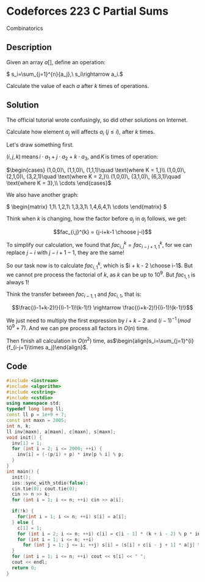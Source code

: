 # Codeforces 223 C Partial Sums
Combinatorics
## Description
Given an array $a[]$, define an operation:

$
s_i=\sum_{j=1}^{n}{a_j},\\ 
s_i\rightarrow a_i.$

Calculate the value of each $a$ after $k$ times of operations.

## Solution
The official tutorial wrote confusingly, so did other solutions on Internet.

Calculate how element $a_j$ will affects $a_i$ $(j \le i)$, after $k$ times.

Let's draw something first.

$(i,j,k)\,\text{means}\, i \cdot a_1 + j \cdot a_2 + k \cdot a_3,\ \text{and}\,K \,\text{is times of operation}:$

$\begin{cases}
(1,0,0)\, (1,1,0)\, (1,1,1)\quad \text{where K = 1,}\\
(1,0,0)\, (2,1,0)\, (3,2,1)\quad \text{where K = 2,}\\
(1,0,0)\, (3,1,0)\, (6,3,1)\quad \text{where K = 3},\\
\cdots
\end{cases}$

We also have another graph:

$
\begin{matrix}
1\,1\\
1\,2\,1\\
1\,3\,3\,1\\
1\,4\,6\,4\,1\\
\cdots
\end{matrix}
$

Think when $k$ is changing, how the factor before $a_j$ in $a_i$ follows, we get:

$$fac_{i,j}^{k} = {j-i+k-1 \choose j-i}$$

To simplify our calculation, we found that $fac_{i,j}^{k} = fac_{i-j+1,1}^{k}$, for we can replace $j-i$ with $j-i+1-1$, they are the same!

So our task now is to calculate $fac_{i,1}^{k}$, which is $i + k - 2 \choose i-1$. But we cannot pre process the factorial of $k$, as $k$ can be up to $10^9$. But $fac_{1,1}$ is always 1!

Think the transfer between $fac_{i-1,1}$ and $fac_{i,1}$, that is:

$$\frac{(i-1+k-2)!}{(i-1-1)!(k-1)!} \rightarrow \frac{(i+k-2)!}{(i-1)!(k-1)!}$$

We just need to multiply the first expression by $i+k-2$ and $(i-1)^{-1}\,(mod\,10^9+7)$. And we can pre process all factors in $O(n)$ time.

Then finish all calculation in $O(n^2)$ time, as$\begin{align}s_i=\sum_{j=1}^{i}{f_{i-j+1}\times a_j}\end{align}$.

## Code
```c++
#include <iostream>
#include <algorithm>
#include <cstring>
#include <cstdio>
using namespace std;
typedef long long ll;
const ll p = 1e+9 + 7;
const int maxn = 2005;
int n, k;
ll inv[maxn], a[maxn], c[maxn], s[maxn];
void init() {
  inv[1] = 1;
  for (int i = 2; i <= 2000; ++i) {
    inv[i] = (-(p/i) + p) * inv[p % i] % p;
  }
}
int main() {
  init();
  ios::sync_with_stdio(false);
  cin.tie(0); cout.tie(0);
  cin >> n >> k;
  for (int i = 1; i <= n; ++i) cin >> a[i];

  if(!k) {
    for(int i = 1; i <= n; ++i) s[i] = a[i];
  } else {
    c[1] = 1;
    for (int i = 2; i <= n; ++i) c[i] = c[i - 1] * (k + i - 2) % p * inv[i - 1] % p;
    for (int i = 1; i <= n; ++i)
      for (int j = 1; j <= i; ++j) s[i] = (s[i] + c[i - j + 1] * a[j] % p) % p;
  }
  for (int i = 1; i <= n; ++i) cout << s[i] << " ";
  cout << endl;
  return 0;
}
```